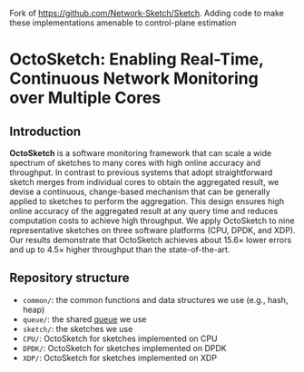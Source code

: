 Fork of https://github.com/Network-Sketch/Sketch. Adding code to make these implementations amenable to control-plane estimation 

# OctoSketch: Enabling Real-Time, Continuous Network Monitoring over Multiple Cores

## Introduction

**OctoSketch** is a software monitoring framework that can scale a wide spectrum of sketches to many cores with high online accuracy and throughput. In contrast to previous systems that adopt straightforward sketch merges from individual cores to obtain the aggregated result, we devise a continuous, change-based mechanism that can be generally applied to sketches to perform the aggregation. This design ensures high online accuracy of the aggregated result at any query time and reduces computation costs to achieve high throughput. We apply OctoSketch to nine representative sketches on three software platforms (CPU, DPDK, and XDP). Our results demonstrate that OctoSketch achieves about 15.6× lower errors and up to 4.5× higher throughput than the state-of-the-art.

Repository structure
--------------------
*  `common/`: the common functions and data structures we use (e.g., hash, heap)
*  `queue/`: the shared [queue] we use 
*  `sketch/`: the sketches we use
*  `CPU/`: OctoSketch for sketches implemented on CPU
*  `DPDK/`: OctoSketch for sketches implemented on DPDK
*  `XDP/`: OctoSketch for sketches implemented on XDP

[queue]: https://github.com/cameron314/readerwriterqueue
